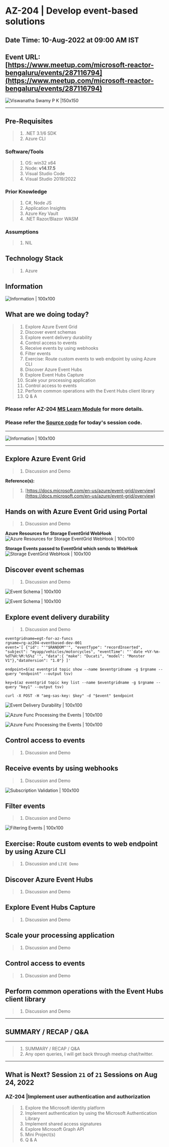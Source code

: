 # AZ-204 | Develop event-based solutions

## Date Time: 10-Aug-2022 at 09:00 AM IST

## Event URL: [https://www.meetup.com/microsoft-reactor-bengaluru/events/287116794](https://www.meetup.com/microsoft-reactor-bengaluru/events/287116794)

![Viswanatha Swamy P K |150x150](./Documentation/Images/ViswanathaSwamyPK.PNG)

---

## Pre-Requisites

> 1. .NET 3.1/6 SDK
> 1. Azure CLI

### Software/Tools

> 1. OS: win32 x64
> 1. Node: **v14.17.5**
> 1. Visual Studio Code
> 1. Visual Studio 2019/2022

### Prior Knowledge

> 1. C#, Node JS
> 1. Application Insights
> 1. Azure Key Vault
> 1. .NET Razor/Blazor WASM

### Assumptions

> 1. NIL

## Technology Stack

> 1. Azure

## Information

![Information | 100x100](./Documentation/Images/Information.PNG)

## What are we doing today?

> 1. Explore Azure Event Grid
> 1. Discover event schemas
> 1. Explore event delivery durability
> 1. Control access to events
> 1. Receive events by using webhooks
> 1. Filter events
> 1. Exercise: Route custom events to web endpoint by using Azure CLI
> 1. Discover Azure Event Hubs
> 1. Explore Event Hubs Capture
> 1. Scale your processing application
> 1. Control access to events
> 1. Perform common operations with the Event Hubs client library
> 1. Q & A

### Please refer AZ-204 [**MS Learn Module**](https://aka.ms/AZ-204-DevelopingSolutions) for more details.

### Please refer the [**Source code**](https://github.com/vishipayyallore/speaker-series-2022/tree/main/microsoft-reactor/S20_2022Jul20_EventBasedSolutions) for today's session code.

---

![Information | 100x100](./Documentation/Images/SeatBelt.PNG)

---

## Explore Azure Event Grid

> 1. Discussion and Demo

**Reference(s):**

> 1. [https://docs.microsoft.com/en-us/azure/event-grid/overview](https://docs.microsoft.com/en-us/azure/event-grid/overview)

## Hands on with Azure Event Grid using Portal

> 1. Discussion and Demo

**Azure Resources for Storage EventGrid WebHook**
![Azure Resources for Storage EventGrid WebHook | 100x100](./Documentation/Images/AzResources_Storage_EventGrid_WebHook.PNG)

**Storage Events passed to EventGrid which sends to WebHook**
![Storage EventGrid WebHook | 100x100](./Documentation/Images/Storage_EventGrid_WebHook.PNG)

## Discover event schemas

> 1. Discussion and Demo

![Event Schema | 100x100](./Documentation/Images/Event_Schema.PNG)

![Event Schema | 100x100](./Documentation/Images/Event_Schema_1.PNG)

## Explore event delivery durability

> 1. Discussion and Demo

```AzureCLI
eventgridname=egt-for-az-funcs
rgname=rg-az204-eventbased-dev-001
event='[ {"id": "'"$RANDOM"'", "eventType": "recordInserted", "subject": "myapp/vehicles/motorcycles", "eventTime": "'`date +%Y-%m-%dT%H:%M:%S%z`'", "data":{ "make": "Ducati", "model": "Monster V1"},"dataVersion": "1.0"} ]'

endpoint=$(az eventgrid topic show --name $eventgridname -g $rgname --query "endpoint" --output tsv)

key=$(az eventgrid topic key list --name $eventgridname -g $rgname --query "key1" --output tsv)

curl -X POST -H "aeg-sas-key: $key" -d "$event" $endpoint
```

![Event Delivery Durability | 100x100](./Documentation/Images/Event_DeliveryDurability.PNG)

![Azure Func Processing the Events | 100x100](./Documentation/Images/Event_T0_AzureFunc.PNG)

![Azure Func Processing the Events | 100x100](./Documentation/Images/Azure_Func_Logs.PNG)

## Control access to events

> 1. Discussion and Demo

## Receive events by using webhooks

> 1. Discussion and Demo

![Subscription Validation | 100x100](./Documentation/Images/SubscriptionValidation.PNG)

## Filter events

> 1. Discussion and Demo

![Filtering Events | 100x100](./Documentation/Images/Filter_Demo.PNG)

## Exercise: Route custom events to web endpoint by using Azure CLI

> 1. Discussion and `LIVE Demo`

## Discover Azure Event Hubs

> 1. Discussion and Demo

## Explore Event Hubs Capture

> 1. Discussion and Demo

## Scale your processing application

> 1. Discussion and Demo

## Control access to events

> 1. Discussion and Demo

## Perform common operations with the Event Hubs client library

> 1. Discussion and Demo

---

## SUMMARY / RECAP / Q&A

---

> 1. SUMMARY / RECAP / Q&A
> 2. Any open queries, I will get back through meetup chat/twitter.

---

## What is Next? Session `21` of `21` Sessions on Aug 24, 2022

### AZ-204 |Implement user authentication and authorization

> 1. Explore the Microsoft identity platform
> 1. Implement authentication by using the Microsoft Authentication Library
> 1. Implement shared access signatures
> 1. Explore Microsoft Graph API
> 1. Mini Project(s)
> 1. Q & A
